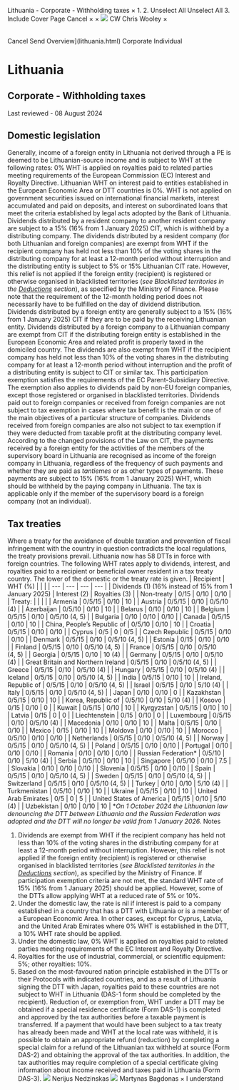 Lithuania - Corporate - Withholding taxes
×
1.
2.
Unselect All
Unselect All
3.
Include Cover Page
Cancel
×
×
![](-/media/world-wide-tax-summaries/attachments/global---chris-wooley.ashx%3Frev=ac5e5f3223b34096b1afc2a6009c7320&revision=ac5e5f32-23b3-4096-b1af-c2a6009c7320&hash=859B7ADC84DC2CBEC9760E9E6EE7DE6D0A8BFCDF)
CW
Chris Wooley
×
######
Cancel
Send
Overview](lithuania.html)
Corporate
Individual
# Lithuania
## Corporate - Withholding taxes
Last reviewed - 08 August 2024
## Domestic legislation
Generally, income of a foreign entity in Lithuania not derived through a PE is deemed to be Lithuanian-source income and is subject to WHT at the following rates:
0% WHT is applied on royalties paid to related parties meeting requirements of the European Commission (EC) Interest and Royalty Directive.
Lithuanian WHT on interest paid to entities established in the European Economic Area or DTT countries is 0%.
WHT is not applied on government securities issued on international financial markets, interest accumulated and paid on deposits, and interest on subordinated loans that meet the criteria established by legal acts adopted by the Bank of Lithuania.
Dividends distributed by a resident company to another resident company are subject to a 15% (16% from 1 January 2025) CIT, which is withheld by a distributing company.
The dividends distributed by a resident company (for both Lithuanian and foreign companies) are exempt from WHT if the recipient company has held not less than 10% of the voting shares in the distributing company for at least a 12-month period without interruption and the distributing entity is subject to 5% or 15% Lithuanian CIT rate. However, this relief is not applied if the foreign entity (recipient) is registered or otherwise organised in blacklisted territories (*see Blacklisted territories in the [Deductions](lithuania/corporate/deductions.html) section*), as specified by the Ministry of Finance. Please note that the requirement of the 12-month holding period does not necessarily have to be fulfilled on the day of dividend distribution.
Dividends distributed by a foreign entity are generally subject to a 15% (16% from 1 January 2025) CIT if they are to be paid by the receiving Lithuanian entity.
Dividends distributed by a foreign company to a Lithuanian company are exempt from CIT if the distributing foreign entity is established in the European Economic Area and related profit is properly taxed in the domiciled country.
The dividends are also exempt from WHT if the recipient company has held not less than 10% of the voting shares in the distributing company for at least a 12-month period without interruption and the profit of a distributing entity is subject to CIT or similar tax. This participation exemption satisfies the requirements of the EC Parent-Subsidiary Directive. The exemption also applies to dividends paid by non-EU foreign companies, except those registered or organised in blacklisted territories.
Dividends paid out to foreign companies or received from foreign companies are not subject to tax exemption in cases where tax benefit is the main or one of the main objectives of a particular structure of companies. Dividends received from foreign companies are also not subject to tax exemption if they were deducted from taxable profit at the distributing company level.
According to the changed provisions of the Law on CIT, the payments received by a foreign entity for the activities of the members of the supervisory board in Lithuania are recognised as income of the foreign company in Lithuania, regardless of the frequency of such payments and whether they are paid as *tantiemes* or as other types of payments. These payments are subject to 15% (16% from 1 January 2025) WHT, which should be withheld by the paying company in Lithuania. The tax is applicable only if the member of the supervisory board is a foreign company (not an individual).
## Tax treaties
Where a treaty for the avoidance of double taxation and prevention of fiscal infringement with the country in question contradicts the local regulations, the treaty provisions prevail. Lithuania now has 58 DTTs in force with foreign countries.
The following WHT rates apply to dividends, interest, and royalties paid to a recipient or beneficial owner resident in a tax treaty country. The lower of the domestic or the treaty rate is given.
| Recipient | WHT (%) | | |
| --- | --- | --- | --- |
| Dividends (1) (16% instead of 15% from 1 January 2025) | Interest (2) | Royalties (3) |
| Non-treaty | 0/15 | 0/10 | 0/10 |
| Treaty: |  |  |  |
| Armenia | 0/5/15 | 0/10 | 10 |
| Austria | 0/5/15 | 0/10 | 0/5/10 (4) |
| Azerbaijan | 0/5/10 | 0/10 | 10 |
| Belarus | 0/10 | 0/10 | 10 |
| Belgium | 0/5/15 | 0/10 | 0/5/10 (4, 5) |
| Bulgaria | 0/10 | 0/10 | 0/10 |
| Canada | 0/5/15 | 0/10 | 10 |
| China, People’s Republic of | 0/5/10 | 0/10 | 10 |
| Croatia | 0/5/15 | 0/10 | 0/10 |
| Cyprus | 0/5 | 0 | 0/5 |
| Czech Republic | 0/5/15 | 0/10 | 0/10 |
| Denmark | 0/5/15 | 0/10 | 0/5/10 (4, 5) |
| Estonia | 0/15 | 0/10 | 0/10 |
| Finland | 0/5/15 | 0/10 | 0/5/10 (4, 5) |
| France | 0/5/15 | 0/10 | 0/5/10 (4, 5) |
| Georgia | 0/5/15 | 0/10 | 10 (4) |
| Germany | 0/5/15 | 0/10 | 0/5/10 (4) |
| Great Britain and Northern Ireland | 0/5/15 | 0/10 | 0/5/10 (4, 5) |
| Greece | 0/5/15 | 0/10 | 0/5/10 (4) |
| Hungary | 0/5/15 | 0/10 | 0/5/10 (4) |
| Iceland | 0/5/15 | 0/10 | 0/5/10 (4, 5) |
| India | 0/5/15 | 0/10 | 10 |
| Ireland, Republic of | 0/5/15 | 0/10 | 0/5/10 (4, 5) |
| Israel | 0/5/15 | 0/10 | 5/10 (4) |
| Italy | 0/5/15 | 0/10 | 0/5/10 (4, 5) |
| Japan | 0/10 | 0/10 | 0 |
| Kazakhstan | 0/5/15 | 0/10 | 10 |
| Korea, Republic of | 0/5/10 | 0/10 | 5/10 (4) |
| Kosovo | 0/15 | 0/10 | 0 |
| Kuwait | 0/5/15 | 0/10 | 10 |
| Kyrgyzstan | 0/5/15 | 0/10 | 10 |
| Latvia | 0/15 | 0 | 0 |
| Liechtenstein | 0/15 | 0/10 | 0 |
| Luxembourg | 0/5/15 | 0/10 | 0/5/10 (4) |
| Macedonia | 0/10 | 0/10 | 10 |
| Malta | 0/5/15 | 0/10 | 0/10 |
| Mexico | 0/15 | 0/10 | 10 |
| Moldova | 0/10 | 0/10 | 10 |
| Morocco | 0/5/10 | 0/10 | 0/10 |
| Netherlands | 0/5/15 | 0/10 | 0/5/10 (4, 5) |
| Norway | 0/5/15 | 0/10 | 0/5/10 (4, 5) |
| Poland | 0/5/15 | 0/10 | 0/10 |
| Portugal | 0/10 | 0/10 | 0/10 |
| Romania | 0/10 | 0/10 | 0/10 |
| Russian Federation\* | 0/5/10 | 0/10 | 5/10 (4) |
| Serbia | 0/5/10 | 0/10 | 10 |
| Singapore | 0/5/10 | 0/10 | 7.5 |
| Slovakia | 0/10 | 0/10 | 0/10 |
| Slovenia | 0/5/15 | 0/10 | 0/10 |
| Spain | 0/5/15 | 0/10 | 0/5/10 (4, 5) |
| Sweden | 0/5/15 | 0/10 | 0/5/10 (4, 5) |
| Switzerland | 0/5/15 | 0/10 | 0/5/10 (4, 5) |
| Turkey | 0/10 | 0/10 | 5/10 (4) |
| Turkmenistan | 0/5/10 | 0/10 | 10 |
| Ukraine | 0/5/15 | 0/10 | 10 |
| United Arab Emirates | 0/5 | 0 | 5 |
| United States of America | 0/5/15 | 0/10 | 5/10 (4) |
| Uzbekistan | 0/10 | 0/10 | 10 |
\**On 1 October* *2024* *the Lithuanian law denouncing the DTT between Lithuania* *and the Russian* *Federation was adopted and the DTT will no longer be valid from 1 January 2026.*
Notes
1. Dividends are exempt from WHT if the recipient company has held not less than 10% of the voting shares in the distributing company for at least a 12-month period without interruption. However, this relief is not applied if the foreign entity (recipient) is registered or otherwise organised in blacklisted territories (*see Blacklisted territories in the [Deductions](lithuania/corporate/deductions.html) section*), as specified by the Ministry of Finance. If participation exemption criteria are not met, the standard WHT rate of 15% (16% from 1 January 2025) should be applied. However, some of the DTTs allow applying WHT at a reduced rate of 5% or 10%.
2. Under the domestic law, the rate is nil if interest is paid to a company established in a country that has a DTT with Lithuania or is a member of a European Economic Area. In other cases, еxcept for Cyprus, Latvia, and the United Arab Emirates where 0% WHT is established in the DTT, a 10% WHT rate should be applied.
3. Under the domestic law, 0% WHT is applied on royalties paid to related parties meeting requirements of the EC Interest and Royalty Directive.
4. Royalties for the use of industrial, commercial, or scientific equipment: 5%; other royalties: 10%.
5. Based on the most-favoured nation principle established in the DTTs or their Protocols with indicated countries, and as a result of Lithuania signing the DTT with Japan, royalties paid to these countries are not subject to WHT in Lithuania (DAS-1 form should be completed by the recipient).
Reduction of, or exemption from, WHT under a DTT may be obtained if a special residence certificate (Form DAS-1) is completed and approved by the tax authorities before a taxable payment is transferred. If a payment that would have been subject to a tax treaty has already been made and WHT at the local rate was withheld, it is possible to obtain an appropriate refund (reduction) by completing a special claim for a refund of the Lithuanian tax withheld at source (Form DAS-2) and obtaining the approval of the tax authorities.
In addition, the tax authorities may require completion of a special certificate giving information about income received and taxes paid in Lithuania (Form DAS-3).
![](-/media/world-wide-tax-summaries/attachments/lithuania---nerijus_nedzinskas.ashx%3Frev=772ebd61a7734bbaa4d3b6f2083d2bbf&revision=772ebd61-a773-4bba-a4d3-b6f2083d2bbf&hash=EAC2D6543DECBDAF68A1EA4D46E4D61F3BD60125)
Nerijus Nedzinskas
![](-/media/world-wide-tax-summaries/lithuaniamartynas-bagdonaslithuania--martynas-bagdonaspng20230502103638930.ashx%3Frev=bf93813659174bbfa62a7ba0d3465276&revision=bf938136-5917-4bbf-a62a-7ba0d3465276&hash=B0FAE7E40F81C570D8F29970FDE55CEE6B3C1B2D)
Martynas Bagdonas
×
I understand